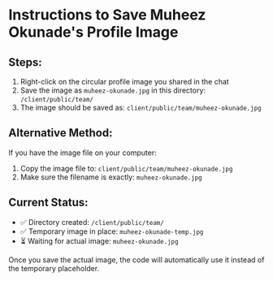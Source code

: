 # Instructions to Save Muheez Okunade's Profile Image

## Steps:

1. Right-click on the circular profile image you shared in the chat
2. Save the image as `muheez-okunade.jpg` in this directory: `/client/public/team/`
3. The image should be saved as: `client/public/team/muheez-okunade.jpg`

## Alternative Method:

If you have the image file on your computer:

1. Copy the image file to: `client/public/team/muheez-okunade.jpg`
2. Make sure the filename is exactly: `muheez-okunade.jpg`

## Current Status:

- ✅ Directory created: `/client/public/team/`
- ✅ Temporary image in place: `muheez-okunade-temp.jpg`
- ⏳ Waiting for actual image: `muheez-okunade.jpg`

Once you save the actual image, the code will automatically use it instead of the temporary
placeholder.
